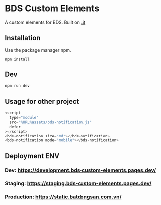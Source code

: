 # BDS Custom Elements

A custom elements for BDS. Built on [Lit](https://lit.dev/)

## Installation

Use the package manager npm.

```bash
npm install
```

## Dev

```bash
npm run dev
```

## Usage for other project

```javascript
<script
  type="module"
  src="%URL%assets/bds-notification.js"
  defer
></script>
<bds-notification size="md"></bds-notification>
<bds-notification mode="mobile"></bds-notification>
```

## Deployment ENV

### Dev: https://development.bds-custom-elements.pages.dev/

### Staging: https://staging.bds-custom-elements.pages.dev/

### Production: https://static.batdongsan.com.vn/
